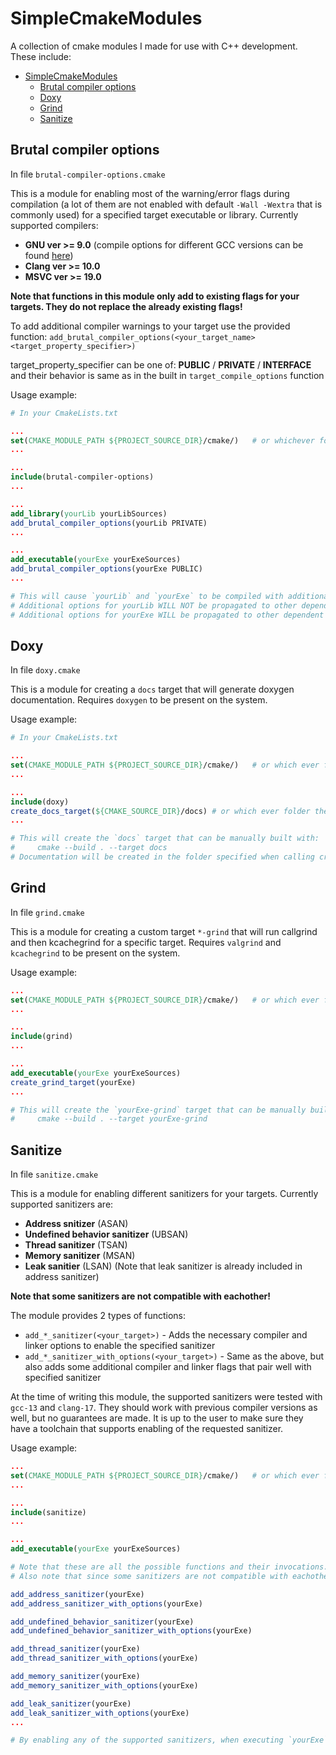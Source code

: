 # SimpleCmakeModules

A collection of cmake modules I made for use with C++ development. These include:

- [SimpleCmakeModules](#simplecmakemodules)
  - [Brutal compiler options](#brutal-compiler-options)
  - [Doxy](#doxy)
  - [Grind](#grind)
  - [Sanitize](#sanitize)

## Brutal compiler options

In file `brutal-compiler-options.cmake`

This is a module for enabling most of the warning/error flags during compilation (a lot of them are not enabled with default `-Wall -Wextra` that is commonly used) for a specified target executable or library. Currently supported compilers:

- **GNU ver >= 9.0** (compile options for different GCC versions can be found [here](https://gcc.gnu.org/onlinedocs/))
- **Clang ver >= 10.0**
- **MSVC ver >= 19.0**

**Note that functions in this module only add to existing flags for your targets. They do not replace the already existing flags!**

To add additional compiler warnings to your target use the provided function:
`add_brutal_compiler_options(<your_target_name> <target_property_specifier>)`

target_property_specifier can be one of: **PUBLIC** / **PRIVATE** / **INTERFACE** and their behavior is same as in the built in `target_compile_options` function

Usage example:

```cmake
# In your CmakeLists.txt

...
set(CMAKE_MODULE_PATH ${PROJECT_SOURCE_DIR}/cmake/)   # or whichever folder you will store the `brutal-compiler-options.cmake` file
...

...
include(brutal-compiler-options)
...

...
add_library(yourLib yourLibSources)
add_brutal_compiler_options(yourLib PRIVATE)
...

...
add_executable(yourExe yourExeSources)
add_brutal_compiler_options(yourExe PUBLIC)
...

# This will cause `yourLib` and `yourExe` to be compiled with additional warning options determined by your compiler version
# Additional options for yourLib WILL NOT be propagated to other dependent targets
# Additional options for yourExe WILL be propagated to other dependent targets
```

## Doxy

In file `doxy.cmake`

This is a module for creating a `docs` target that will generate doxygen documentation. Requires `doxygen` to be present on the system.

Usage example:

```cmake
# In your CmakeLists.txt

...
set(CMAKE_MODULE_PATH ${PROJECT_SOURCE_DIR}/cmake/)   # or which ever folder you will store the `doxy.cmake` file
...

...
include(doxy)
create_docs_target(${CMAKE_SOURCE_DIR}/docs) # or which ever folder the Doxyfile is located in
...

# This will create the `docs` target that can be manually built with:
#     cmake --build . --target docs
# Documentation will be created in the folder specified when calling create_docs_target(...) function
```

## Grind

In file `grind.cmake`

This is a module for creating a custom target `*-grind` that will run callgrind and then kcachegrind for a specific target. Requires `valgrind` and `kcachegrind` to be present on the system.

Usage example:

```cmake
...
set(CMAKE_MODULE_PATH ${PROJECT_SOURCE_DIR}/cmake/)   # or which ever folder you will store the `grind.cmake` file
...

...
include(grind)
...

...
add_executable(yourExe yourExeSources)
create_grind_target(yourExe)
...

# This will create the `yourExe-grind` target that can be manually built with:
#     cmake --build . --target yourExe-grind
```

## Sanitize

In file `sanitize.cmake`

This is a module for enabling different sanitizers for your targets. Currently supported sanitizers are:

- **Address snitizer** (ASAN)
- **Undefined behavior sanitizer** (UBSAN)
- **Thread sanitizer** (TSAN)
- **Memory sanitizer** (MSAN)
- **Leak sanitier** (LSAN) (Note that leak sanitizer is already included in address sanitizer)

**Note that some sanitizers are not compatible with eachother!**

The module provides 2 types of functions:

- `add_*_sanitizer(<your_target>)` - Adds the necessary compiler and linker options to enable the specified sanitizer
- `add_*_sanitizer_with_options(<your_target>)` - Same as the above, but also adds some additional compiler and linker flags that pair well with specified sanitizer

At the time of writing this module, the supported sanitizers were tested with `gcc-13` and `clang-17`. They should work with previous compiler versions as well, but no guarantees are made. It is up to the user to make sure they have a toolchain that supports enabling of the requested sanitizer.

Usage example:

```cmake
...
set(CMAKE_MODULE_PATH ${PROJECT_SOURCE_DIR}/cmake/)   # or which ever folder you will store the `sanitize.cmake` file
...

...
include(sanitize)
...

...
add_executable(yourExe yourExeSources)

# Note that these are all the possible functions and their invocations. Generally you will never enable a sanitizer both with and without extra options (you will pick only one of those 2).
# Also note that since some sanitizers are not compatible with eachother, you will probably not add them all to your executable at the same time 

add_address_sanitizer(yourExe)
add_address_sanitizer_with_options(yourExe)

add_undefined_behavior_sanitizer(yourExe)
add_undefined_behavior_sanitizer_with_options(yourExe)

add_thread_sanitizer(yourExe)
add_thread_sanitizer_with_options(yourExe)

add_memory_sanitizer(yourExe)
add_memory_sanitizer_with_options(yourExe)

add_leak_sanitizer(yourExe)
add_leak_sanitizer_with_options(yourExe)
...

# By enabling any of the supported sanitizers, when executing `yourExe`, programs will terminate when a sanitizer detects that something is wrong with the program
```
